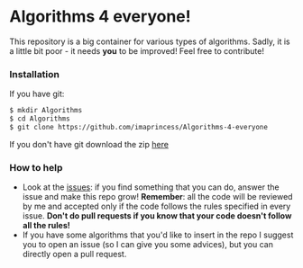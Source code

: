 # Algorithms 4 everyone!

This repository is a big container for various types of algorithms. 
Sadly, it is a little bit poor - it needs **you** to be improved!
Feel free to contribute!

### Installation

If you have git:
```sh
$ mkdir Algorithms
$ cd Algorithms
$ git clone https://github.com/imaprincess/Algorithms-4-everyone
```

If you don't have git download the zip [here](https://github.com/imaprincess/Algorithms-4-everyone/archive/master.zip)

### How to help

- Look at the [issues](https://github.com/imaprincess/Algorithms-4-everyone/issues): if you find something that you can do, answer the issue and make this repo grow! **Remember**: all the code will be reviewed by me and accepted only if the code follows the rules specified in every issue. **Don't do pull requests if you know that your code doesn't follow all the rules!**
- If you have some algorithms that you'd like to insert in the repo I suggest you to open an issue (so I can give you some advices), but you can directly open a pull request. 
